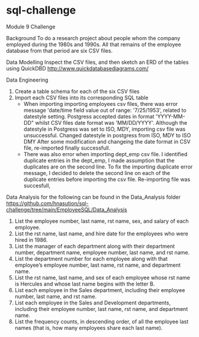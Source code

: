 # sql-challenge
Module 9 Challenge

Background
To do a research project about people whom the company employed during the 1980s and 1990s. All that remains of the employee database from that period are six CSV files.

Data Modelling
Inspect the CSV files, and then sketch an ERD of the tables using QuickDBD http://www.quickdatabasediagrams.com/

Data Engineering
1. Create a table schema for each of the six CSV files
2. Import each CSV files into its corresponding SQL table
    * When importing importing employees csv files, there was error message 'date/time field value out of range: '7/25/1953', related to datestyle setting. 
    Postgress accepted dates in format 'YYYY-MM-DD" whilst CSV files date format was 'MM/DD/YYYY'. 
    Although the datestyle in Postgress was set to ISO, MDY, importing csv file was unsuccessful.
    Changed datestyle in postgress from ISO, MDY to ISO DMY
    After some modification and changeing the date format in CSV file, re-imported finally successfull. 
    * There was also error when importing dept_emp csv file. 
    I identified duplicate entries in the dept_emp, I made assumption that the duplicates are on the second line.
    To fix the importing duplicate error message, I decided to delete the second line on each of the duplicate entries before importing the csv file.
    Re-importing file was succesfull, 
    
Data Analysis for the following can be found in the Data_Analysis folder https://github.com/hnasution/sql-challenge/tree/main/EmployeeSQL/Data_Analysis
1. List the employee number, last name,  rst name, sex, and salary of each employee.
2. List the  rst name, last name, and hire date for the employees who were hired in 1986.
3. List the manager of each department along with their department number, department name, employee number, last name, and  rst name.
4. List the department number for each employee along with that employee’s employee number, last name,  rst name, and department name.
5. List the  rst name, last name, and sex of each employee whose  rst name is Hercules and whose last name begins with the letter B.
6. List each employee in the Sales department, including their employee number, last name, and  rst name.
7. List each employee in the Sales and Development departments, including their employee number, last name,  rst name, and department name.
8. List the frequency counts, in descending order, of all the employee last names (that is, how many employees share each last name).

